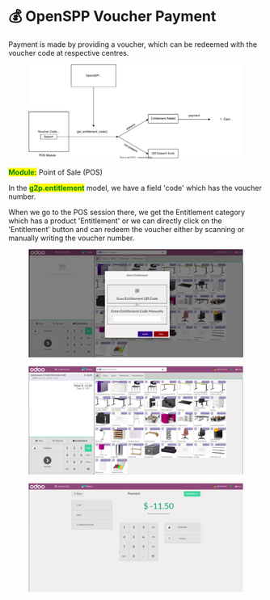 # 💰 OpenSPP Voucher Payment

Payment is made by providing a voucher, which can be redeemed with the voucher code at respective centres.

<figure><img src="../.gitbook/assets/Voucher based Payment.drawio.svg" alt=""><figcaption></figcaption></figure>

<mark style="color:green;">**Module:**</mark> Point of Sale (POS)

In the <mark style="color:green;">**g2p.entitlement**</mark> model, we have a field 'code' which has the voucher number.

When we go to the POS session there, we get the Entitlement category which has a product 'Entitlement' or we can directly click on the 'Entitlement' button and can redeem the voucher either by scanning or manually writing the voucher number.

<figure><img src="../.gitbook/assets/Screenshot from 2023-04-13 08-28-32.png" alt=""><figcaption></figcaption></figure>

<figure><img src="../.gitbook/assets/Screenshot from 2023-04-13 08-29-02.png" alt=""><figcaption></figcaption></figure>

<figure><img src="../.gitbook/assets/Screenshot from 2023-04-13 08-29-08.png" alt=""><figcaption></figcaption></figure>
